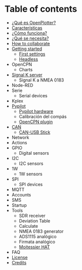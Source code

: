 # Table of contents

* [¿Qué es OpenPlotter?](README.md)
* [Características](features.md)
* [¿Cómo funciona?](how-does-it-work.md)
* [¿Qué se necesita?](what-do-you-need.md)
* [How to collaborate](how-to-collaborate.md)
* [Getting started](getting-started/README.md)
  * [First settings](getting-started/first-settings.md)
  * [Headless](getting-started/headless.md)
* OpenCPN
  * Charts
* [Signal K server](signal-k-server/README.md)
  * Signal K a NMEA 0183
* Node-RED
* Serie
  * Serial devices
* Kplex
* [Pypilot](pypilot/README.md)
  * [Pypilot hardware](pypilot/pypilot-hardware.md)
  * Calibración del compás
  * [OpenCPN plugin](pypilot/opencpn-plugin.md)
* [CAN](can/README.md)
  * [CAN-USB Stick](can/can-usb-stick.md)
* Network
* Actions
* GPIO
  * Digital sensors
* I2C
  * I2C sensors
* 1W
  * 1W sensors
* SPI
  * SPI devices
* MQTT
* Accounts
* SMS
* Startup
* Tools
  * SDR receiver
  * Deviation Table
  * Calculate
  * NMEA 0183 generator
  * ADS1115 analógico
  * Firmata analógico
  * [Moitessier HAT](tools/moitessier-hat.md)
* FAQ
* [License](license.md)
* [Credits](credits.md)

